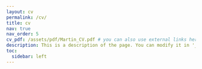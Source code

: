 ```yaml
---
layout: cv
permalink: /cv/
title: cv
nav: true
nav_order: 5
cv_pdf: /assets/pdf/Martin_CV.pdf # you can also use external links here
description: This is a description of the page. You can modify it in '_pages/cv.md'. You can also change or remove the top pdf download button.
toc:
  sidebar: left
---
```

